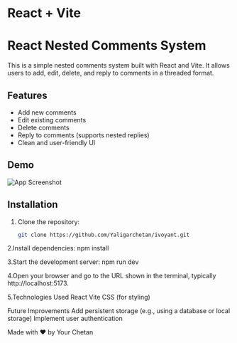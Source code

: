 # React + Vite

# React Nested Comments System

This is a simple nested comments system built with React and Vite. It allows users to add, edit, delete, and reply to comments in a threaded format.

## Features

- Add new comments
- Edit existing comments
- Delete comments
- Reply to comments (supports nested replies)
- Clean and user-friendly UI

## Demo

![App Screenshot](https://ibb.co/M7K9Tqv)

## Installation

1. Clone the repository:
   ```bash
   git clone https://github.com/Yaligarchetan/ivoyant.git

2.Install dependencies:
npm install

3.Start the development server:
npm run dev

4.Open your browser and go to the URL shown in the terminal, typically http://localhost:5173.

5.Technologies Used
React
Vite
CSS (for styling)

Future Improvements
Add persistent storage (e.g., using a database or local storage)
Implement user authentication

Made with ❤️ by Your Chetan

